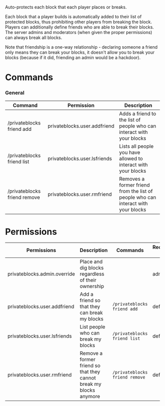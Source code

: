 Auto-protects each block that each player places or breaks.

Each block that a player builds is automatically added to their list of protected blocks, thus prohibiting other players from breaking the block. Players can additionally define friends who are able to break their blocks. The server admins and moderators (when given the proper permissions) can always break all blocks.

Note that friendship is a one-way relationship - declaring someone a friend only means they can break your blocks, it doesn't allow you to break your blocks (because if it did, friending an admin would be a hackdoor). 

# Commands

### General
| Command | Permission | Description |
| ------- | ---------- | ----------- |
|/privateblocks friend add | privateblocks.user.addfriend | Adds a friend to the list of people who can interact with your blocks|
|/privateblocks friend list | privateblocks.user.lsfriends | Lists all people you have allowed to interact with your blocks|
|/privateblocks friend remove | privateblocks.user.rmfriend | Removes a former friend from the list of people who can interact with your blocks|



# Permissions
| Permissions | Description | Commands | Recommended groups |
| ----------- | ----------- | -------- | ------------------ |
| privateblocks.admin.override | Place and dig blocks regardless of their ownership |  | admins, mods |
| privateblocks.user.addfriend | Add a friend so that they can break my blocks | `/privateblocks friend add` | default |
| privateblocks.user.lsfriends | List people who can break my blocks | `/privateblocks friend list` | default |
| privateblocks.user.rmfriend | Remove a former friend so that they cannot break my blocks anymore | `/privateblocks friend remove` | default |
